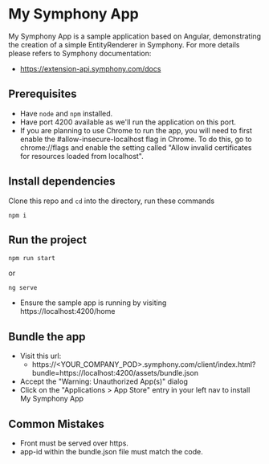 # My Symphony App

My Symphony App is a sample application based on Angular, demonstrating the creation of a simple EntityRenderer in Symphony. For more details please refers to Symphony documentation: 
* https://extension-api.symphony.com/docs

## Prerequisites

* Have `node` and `npm` installed.
* Have port 4200 available as we'll run the application on this port.
* If you are planning to use Chrome to run the app, you will need to first enable the #allow-insecure-localhost flag in Chrome. To do this, go to chrome://flags and enable the setting called "Allow invalid certificates for resources loaded from localhost". 

## Install dependencies

Clone this repo and `cd` into the directory, run these commands

```
npm i
```

## Run the project

```
npm run start
```
or 
```
ng serve
```

* Ensure the sample app is running by visiting https://localhost:4200/home

## Bundle the app

* Visit this url: 
    * https://<YOUR_COMPANY_POD>.symphony.com/client/index.html?bundle=https://localhost:4200/assets/bundle.json
* Accept the "Warning: Unauthorized App(s)" dialog
* Click on the "Applications > App Store" entry in your left nav to install My Symphony App

## Common Mistakes
* Front must be served over https.
* app-id within the bundle.json file must match the code. 
